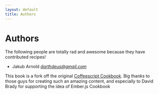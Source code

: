 ```yaml
---
layout: default
title: Authors
---
```


# Authors

The following people are totally rad and awesome because they have
contributed recipes!

* Jakub Arnold *darthdeus@gmail.com*

This book is a fork off the original [Coffeescript
Cookbook](http://coffeescriptcookbook.com). Big thanks to those guys for
creating such an amazing content, and especially to David Brady for
supporting the idea of Ember.js Cookbook
